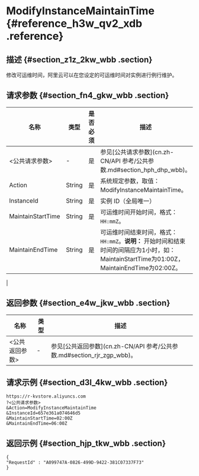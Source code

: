 # ModifyInstanceMaintainTime {#reference_h3w_qv2_xdb .reference}

## 描述 {#section_z1z_2kw_wbb .section}

修改可运维时间，阿里云可以在您设定的可运维时间对实例进行例行维护。

## 请求参数 {#section_fn4_gkw_wbb .section}

|名称|类型|是否必须|描述|
|--|--|----|--|
|<公共请求参数\>|-|是|参见[公共请求参数](cn.zh-CN/API 参考/公共参数.md#section_hph_dhp_wbb)。|
|Action|String|是|系统规定参数，取值：ModifyInstanceMaintainTime。|
|InstanceId|String|是|实例 ID（全局唯一）|
|MaintainStartTime|String|是|可运维时间开始时间，格式：`HH:mmZ`。|
|MaintainEndTime|String|是|可运维时间结束时间，格式：`HH:mmZ`。**说明：** 开始时间和结束时间的间隔应为1小时，如：MaintainStartTime为01:00Z，MaintainEndTime为02:00Z。

|

## 返回参数 {#section_e4w_jkw_wbb .section}

|名称|类型|描述|
|--|--|--|
|<公共返回参数\>|-|参见[公共返回参数](cn.zh-CN/API 参考/公共参数.md#section_rjr_zgp_wbb)。|

## 请求示例 {#section_d3l_4kw_wbb .section}

```
https://r-kvstore.aliyuncs.com
?<公共请求参数>
&Action=ModifyInstanceMaintainTime
&InstanceId=657e361a074646d5
&MaintainStartTime=02:00Z
&MaintainEndTime=06:00Z
```

## 返回示例 {#section_hjp_tkw_wbb .section}

```
{
"RequestId" : "A099747A-0826-499D-9422-381C07337F73"
}
```

